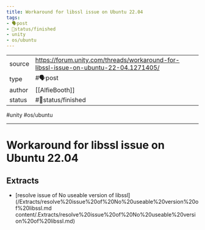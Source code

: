 ```yaml
---
title: Workaround for libssl issue on Ubuntu 22.04
tags:
- 🗣️post
- 🚦status/finished
- unity
- os/ubuntu
---
```



<table>
<tr>
<td> source </td>
<td> <a href="https://forum.unity.com/threads/workaround-for-libssl-issue-on-ubuntu-22-04.1271405/">https://forum.unity.com/threads/workaround-for-libssl-issue-on-ubuntu-22-04.1271405/</a> </td>
</tr>
<tr>
<td> type </td>
<td> #🗣️post </td>
</tr>
<tr>
<td> author </td>
<td> [[AlfieBooth]] </td>
</tr>
<tr>
<td> status </td>
<td> #🚦status/finished </td>
</tr>
</table>

#unity #os/ubuntu 

---

# Workaround for libssl issue on Ubuntu 22.04

## Extracts

- [resolve issue of No useable version of libssl](/Extracts/resolve%20issue%20of%20No%20useable%20version%20of%20libssl.md
content/.Extracts/resolve%20issue%20of%20No%20useable%20version%20of%20libssl.md)
